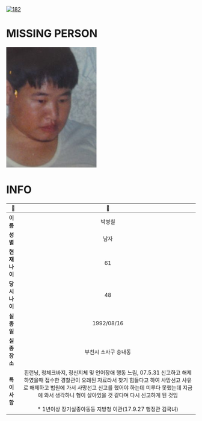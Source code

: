 [![182](https://img.shields.io/badge/%EC%8B%A4%EC%A2%85%EC%8B%A0%EA%B3%A0%EB%8A%94%20%EA%B5%AD%EB%B2%88%EC%97%86%EC%9D%B4-182-blue)](http://safe182.go.kr/index.do)

# MISSING PERSON

<img src="./missing_person.jpg">

# INFO

|🔑|💎|
|--|:--:|
|**이름**|박병칠|
|**성별**|남자|
|**현재 나이**|61|
|**당시 나이**|48|
|**실종일**|1992/08/16|
|**실종 장소**|부천시 소사구 송내동 |
|**특이사항**|흰런닝, 청체크바지, 정신지체 및 언어장애 행동 느림, 07.5.31 신고하고 해제하였을때 접수한 경찰관이 오래된 자료라서 찾기 힘들다고 하여 사망선고 사유로 해제하고 법원에 가서 사망선고 신고를 했어야 하는데 미루다 못했는데 지금에 와서 생각하니 형이 살아있을 것 같다며 다시 신고하게 된 것임</br></br>* 1년이상 장기실종아동등 지방청 이관(17.9.27 행정관 김국녀)|
